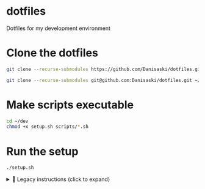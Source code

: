 # dotfiles
Dotfiles for my development environment

# Clone the dotfiles
```bash
git clone --recurse-submodules https://github.com/Danisaski/dotfiles.git ~/dev
```

```bash
git clone --recurse-submodules git@github.com:Danisaski/dotfiles.git ~/dev
```

# Make scripts executable
```bash
cd ~/dev
chmod +x setup.sh scripts/*.sh
```

# Run the setup
```bash
./setup.sh
```


<details><summary>🔧 Legacy instructions (click to expand)</summary>
# Development Environment Setup Guide

This guide provides setup instructions for both Arch Linux and Ubuntu/Debian WSL2 environments, focusing on a development setup with Zsh, Python, Rust, and Neovim.

## Table of Contents
- [Configuration Management](#configuration-management)
  - [Option A: Direct Git Repository](#option-a-direct-git-repository)
  - [Option B: Copy Method](#option-b-copy-method)
  - [Verify Configuration](#verify-configuration)
  - [Delete Configuration](#delete-configuration)
- [System Setup](#system-setup)
  - [Arch Linux Setup](#arch-linux-setup)
  - [Ubuntu/Debian Setup](#ubuntudebian-setup)
- [Development Environment](#development-environment)
  - [Zsh & Oh My Zsh](#zsh--oh-my-zsh)
  - [Starship Prompt](#starship-prompt)
  - [Tmux Setup](#tmux-setup)
  - [Development Tools](#development-tools)
  - [Python Setup](#python-setup)
  - [Rust Setup](#rust-setup)
  - [Neovim Setup](#neovim-setup)
  - [Zsh Configuration](#zsh-configuration)
- [Post-Installation](#post-installation)
- [Github SSH configuration](#github-ssh-configuration)
- [Dependencies Overview](#dependencies-overview)

## Configuration Management

Fresh arch linux install
```bash
git clone https://github.com/Danisaski/neodafer.git ~/.config/nvim && bash ~/.config/nvim/setup.sh
```

### Option A: Direct Git Repository
This method allows you to track changes and update directly using Git.

#### For Linux (Arch/Ubuntu/Debian):
Backup existing configurations if needed
```bash
mv ~/.config/nvim ~/.config/nvim.bak 2>/dev/null
mv ~/.config/starship.toml ~/.config/starship.toml.bak 2>/dev/null
mv ~/.tmux.conf ~/.tmux.conf.bak 2>/dev/null
```

Clone directly to the configuration directory
```bash
git clone https://github.com/Danisaski/neodafer.git ~/.config/nvim
ln -s ~/.config/nvim/starship.toml ~/.config/starship.toml
ln -s ~/.config/nvim/.tmux.conf ~/.tmux.conf
ln -s ~/.config/nvim/.alacritty.toml ~/.alacritty.toml
ln -s ~/.config/nvim/config ~/.config/ghostty/config
```

To update configuration later:
```bash
cd ~/.config/nvim
git pull
```

To clean/reset configuration:
```bash
cd ~/.config/nvim
git fetch origin
git reset --hard origin/main
```

#### For Windows (CMD):
Backup existing configurations if needed
```cmd
if exist "%LOCALAPPDATA%\nvim" ren "%LOCALAPPDATA%\nvim" nvim.bak
if exist "%USERPROFILE%\.config\starship.toml" ren "%USERPROFILE%\.config\starship.toml" starship.toml.bak
if exist "%USERPROFILE%\.tmux.conf" ren "%USERPROFILE%\.tmux.conf" tmux.conf.bak
```

Create necessary directories
```cmd
mkdir "%LOCALAPPDATA%\nvim" 2>nul
mkdir "%USERPROFILE%\.config" 2>nul
```

Clone directly to the configuration directory
```cmd
cd /d "%LOCALAPPDATA%"
git clone https://github.com/Danisaski/neodafer.git nvim
```

Create symbolic links for configuration
```cmd
mklink "%USERPROFILE%\.config\starship.toml" "%LOCALAPPDATA%\nvim\starship.toml"
mklink "%USERPROFILE%\.tmux.conf" "%LOCALAPPDATA%\nvim\.tmux.conf"
```

To update configuration later:
```cmd
cd /d "%LOCALAPPDATA%\nvim"
git pull
```

To clean/reset configuration:
```cmd
cd /d "%LOCALAPPDATA%\nvim"
git fetch origin
git reset --hard origin/main
```

### Option B: Copy Method
This method creates a clean copy of the configurations without Git history.

#### For Linux (Arch/Ubuntu/Debian):
Create necessary config directories
```bash
mkdir -p ~/.config/nvim
mkdir -p ~/.config
```

Clean existing configurations
```bash
rm -rf ~/.config/nvim
rm -f ~/.config/starship.toml
rm -f ~/.tmux.conf
```

Clone and setup
```bash
git clone https://github.com/Danisaski/neodafer.git ~/.config/neodafer-tmp
cp -r ~/.config/neodafer-tmp/lua ~/.config/nvim/
cp ~/.config/neodafer-tmp/init.lua ~/.config/nvim/
cp ~/.config/neodafer-tmp/starship.toml ~/.config/
cp ~/.config/neodafer-tmp/.tmux.conf ~/
rm -rf ~/.config/neodafer-tmp
```

#### For Windows (CMD):
Create necessary directories
```cmd
mkdir "%LOCALAPPDATA%\nvim" 2>nul
mkdir "%USERPROFILE%\.config" 2>nul
```

Clean existing configurations
```cmd
rd /s /q "%LOCALAPPDATA%\nvim" 2>nul
del /f "%USERPROFILE%\.config\starship.toml" 2>nul
del /f "%USERPROFILE%\.tmux.conf" 2>nul
mkdir "%LOCALAPPDATA%\nvim"
```

Clone and setup
```cmd
cd /d "%TEMP%"
git clone https://github.com/Danisaski/neodafer.git neodafer-tmp
xcopy /E /I /Y neodafer-tmp\lua "%LOCALAPPDATA%\nvim\lua\"
copy /Y neodafer-tmp\init.lua "%LOCALAPPDATA%\nvim\"
copy /Y neodafer-tmp\starship.toml "%USERPROFILE%\.config\"
copy /Y neodafer-tmp\.tmux.conf "%USERPROFILE%\"
rd /s /q neodafer-tmp
```

### Verify Configuration

#### For Linux:
```bash
ls -la ~/.config/nvim/init.lua
ls -la ~/.config/nvim/lua
ls -la ~/.config/starship.toml
ls -la ~/.tmux.conf
```

#### For Windows (CMD):
```cmd
dir "%LOCALAPPDATA%\nvim\init.lua"
dir "%LOCALAPPDATA%\nvim\lua"
dir "%USERPROFILE%\.config\starship.toml"
dir "%USERPROFILE%\.tmux.conf"
```

### Delete Configuration

#### For Linux:
```bash
rm -rf ~/.local/share/nvim
rm -rf ~/.config/nvim
rm -rf ~/.oh-my-zsh
rm -f ~/.config/starship.toml
rm -f ~/.tmux.conf
rm -f ~/.zshrc
```

#### For Windows:
```powershell
rd /s /q %userprofile%\AppData\Local\nvim
rd /s /q %userprofile%\AppData\Local\nvim-data
```

## System Setup

### Arch Linux Setup

Setup the default user
```bash
echo "%wheel ALL=(ALL) ALL" > /etc/sudoers.d/wheel
useradd -m -G wheel -s /bin/bash dafer
passwd dafer
exit
```
Then in cmd, Arch.exe cwd.
```bash
Arch.exe config --default-user dafer
```

First update the system and install essential packages:
```bash
sudo pacman-key --init
sudo pacman-key --populate
sudo pacman -Sy archlinux-keyring
sudo pacman-key --refresh-keys {ERRONEUS KEY ID}
sudo pacman -Syu
sudo pacman -S base-devel git curl wget unzip zip sudo jdk17-openjdk

```

Create your user if not exists
```bash
useradd -m -G wheel -s /bin/bash dafer
passwd dafer
```

### Ubuntu/Debian Setup

Update the system and install essential packages:
```bash
sudo apt update && sudo apt upgrade -y
sudo apt install -y build-essential git curl wget unzip zip pkg-config
```

## Development Environment

### Zsh & Oh My Zsh

Install and configure Zsh:
Arch
```bash
sudo pacman -S zsh
```

Ubuntu/Debian
```bash
sudo apt install -y zsh
```

```bash
# Set Zsh as default shell
chsh -s $(which zsh)

# Install Oh My Zsh
sh -c "$(curl -fsSL https://raw.githubusercontent.com/ohmyzsh/ohmyzsh/master/tools/install.sh)"

# Install plugins
git clone https://github.com/zsh-users/zsh-autosuggestions ${ZSH_CUSTOM:-~/.oh-my-zsh/custom}/plugins/zsh-autosuggestions
git clone https://github.com/zsh-users/zsh-syntax-highlighting ${ZSH_CUSTOM:-~/.oh-my-zsh/custom}/plugins/zsh-syntax-highlighting
```

### Starship Prompt

Install Starship:
Arch
```bash
sudo pacman -S starship
```

Ubuntu/Debian
```bash
curl -sS https://starship.rs/install.sh | sh
```

### Tmux Setup

Install Tmux:
Arch
```bash
sudo pacman -S tmux
```

Ubuntu/Debian
```bash
sudo apt install -y tmux
```

Add these lines to your `~/.bashrc` or `~/.zshrc` to automatically start Tmux on terminal open:
```bash
# Automatically start Tmux on terminal open
if [[ -z "$TMUX" ]]; then
    tmux
fi
```

### Development Tools

Install FZF, Ripgrep, and Lazygit:
Arch
```bash
sudo pacman -S fzf ripgrep
sudo pacman -S lazygit
```

Ubuntu/Debian
```bash
sudo apt install -y fzf ripgrep
LAZYGIT_VERSION=$(curl -s "https://api.github.com/repos/jesseduffield/lazygit/releases/latest" | grep -Po '"tag_name": "v\\K[^"]*')
curl -Lo lazygit.tar.gz "https://github.com/jesseduffield/lazygit/releases/latest/download/lazygit_${LAZYGIT_VERSION}_Linux_x86_64.tar.gz"
tar xf lazygit.tar.gz lazygit
sudo install lazygit /usr/local/bin
```

### Python Setup

Install Python and virtualenv:
Arch
```bash
sudo pacman -S python python-pip python-virtualenv
```

Ubuntu/Debian
```bash
sudo apt install -y python3 python3-pip python3-venv
```

Create default virtual environment directory
```bash
mkdir -p ~/code/python/venvs
python3 -m venv ~/code/python/venvs/denv
```

### Rust Setup

Install Rust using rustup:
```bash
curl --proto '=https' --tlsv1.2 -sSf https://sh.rustup.rs | sh
source "$HOME/.cargo/env"
```

### Neovim Setup

Install Neovim:
Arch
```bash
sudo pacman -S neovim
```

Ubuntu/Debian
```bash
curl -LO https://github.com/neovim/neovim/releases/latest/download/nvim-linux64.tar.gz
sudo rm -rf /opt/nvim
sudo tar -C /opt -xzf nvim-linux64.tar.gz
sudo ln -sf /opt/nvim-linux64/bin/nvim /usr/local/bin/nvim
```

### Zsh/Bash Configuration

Add these lines to your `~/.zshrc` or `~/.bashrc`:
```bash
# Path to your Oh My Zsh installation.
export ZSH="$HOME/.oh-my-zsh"
    
# Enable plugins
plugins=(git zsh-autosuggestions zsh-syntax-highlighting)

# Source the plugins
source $ZSH/oh-my-zsh.sh

# Initialize starship
eval "\$(starship init zsh)"

# Activate Python venv on startup
source ~/code/python/venvs/denv/bin/activate

# Add cargo to path
source "\$HOME/.cargo/env"

# Add NVM to path
export NVM_DIR="\$HOME/.nvm"
[ -s "\$NVM_DIR/nvm.sh" ] && \. "\$NVM_DIR/nvm.sh"    # This loads nvm
[ -s "$NVM_DIR/bash_completion" ] && \. "$NVM_DIR/bash_completion"  # This loads nvm bash_completion


# Automatically start Tmux on terminal open
if [[ -z "\$TMUX" ]]; then
    tmux
fi

# Always start in the home directory
cd ~
```

## Post-Installation

1. Restart your shell:
```bash
exec zsh
```

2. Verify installations:
```bash
nvim --version
python3 --version
rustc --version
starship --version
tmux -V
```

Remember to:
- Clone your personal Starship configuration
- Clone your Neovim configuration
- Configure any additional Git settings

## Github SSH configuration

Modify url
```bash
git remote set-url origin git@github.com:Danisaski/neodafer.git
```

Create a SSH key
```bash
ssh-keygen -t ed25519 -C dafernandezperez@gmail.com
```
Get its contents
```bash
cat ~/.ssh/id_ed25519.pub
```

Remove PATH appending in WSL from Windows, slowdown shell autocompletion (add to /etc/wsl.conf)
```bash
[interop]
appendWindowsPath=false
```

## Dependencies Overview

The setup includes these main dependencies:
- Base development tools (gcc, make, etc.)
- Git for version control
- Curl for downloads
- Pkg-config for compilation
- Zsh shell dependencies
- Python build dependencies
- Neovim dependencies
- Tmux for terminal multiplexing

Note: Some commands might require re-logging or restarting your terminal to take effect.
</details>
